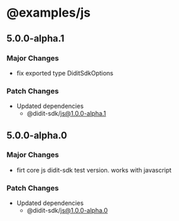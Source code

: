 # @examples/js

## 5.0.0-alpha.1

### Major Changes

- fix exported type DiditSdkOptions

### Patch Changes

- Updated dependencies
  - @didit-sdk/js@1.0.0-alpha.1

## 5.0.0-alpha.0

### Major Changes

- firt core js didit-sdk test version. works with javascript

### Patch Changes

- Updated dependencies
  - @didit-sdk/js@1.0.0-alpha.0
